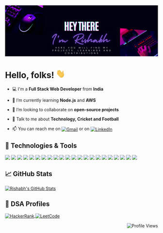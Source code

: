 [![Header](https://raw.githubusercontent.com/rishabh1729/rishabh1729/master/header.png "Header")][1]

# Hello, folks! <img src="https://raw.githubusercontent.com/rishabh1729/rishabh1729/master/wave.gif" width="30px" height="30px" />

- 💻 I'm a **Full Stack Web Developer** from **India**

- 🌱 I’m currently learning **Node.js** and **AWS**

- 👯 I’m looking to collaborate on **open-source projects**

- 💬 Talk to me about **Technology, Cricket and Football**

- 📫 You can reach me on [<img align="center" src="https://simpleicons.org/icons/gmail.svg" alt="Gmail" height="20" width="20" />][2] or on [<img align="center" src="https://simpleicons.org/icons/linkedin.svg" alt="LinkedIn" height="20" width="20" />][3]

## 🔧 Technologies & Tools

![](https://img.shields.io/badge/Editor-Eclipse-informational?style=flat-square&logo=eclipse&logoColor=darkblue&color=yellow)
![](https://img.shields.io/badge/Editor-VS%20Code-informational?style=flat-square&logo=visualstudiocode&logoColor=blue&color=yellow)
![](https://img.shields.io/badge/Code-Python-informational?style=flat-square&logo=python&logoColor=blue&color=yellow)
![](https://img.shields.io/badge/Code-JavaScript-informational?style=flat-square&logo=javascript&logoColor=yellow&color=yellow)
![](https://img.shields.io/badge/Code-Java-informational?style=flat-square&logo=openjdk&logoColor=black&color=yellow)
![](https://img.shields.io/badge/Code-C-informational?style=flat-square&logo=c&logoColor=skyblue&color=yellow)
![](https://img.shields.io/badge/Code-HTML-informational?style=flat-square&logo=html5&logoColor=red&color=yellow)
![](https://img.shields.io/badge/Code-CSS-informational?style=flat-square&logo=css3&logoColor=blue&color=yellow)
![](https://img.shields.io/badge/Code-TypeScript-informational?style=flat-square&logo=typescript&logoColor=blue&color=yellow)
![](https://img.shields.io/badge/Code-Angular-informational?style=flat-square&logo=angular&logoColor=red&color=yellow)
![](https://img.shields.io/badge/Code-Spring-informational?style=flat-square&logo=spring&logoColor=green&color=yellow)
![](https://img.shields.io/badge/Shell-Bash-informational?style=flat-square&logo=gnu-bash&logoColor=black&color=yellow)
![](https://img.shields.io/badge/Tools-PostgreSQL-informational?style=flat-square&logo=postgresql&logoColor=blue&color=yellow)
![](https://img.shields.io/badge/Tools-MongoDB-informational?style=flat-square&logo=mongodb&logoColor=green&color=yellow)
![](https://img.shields.io/badge/Tools-Docker-informational?style=flat-square&logo=docker&logoColor=blue&color=yellow)
![](https://img.shields.io/badge/Tools-Firebase-informational?style=flat-square&logo=firebase&logoColor=yellow&color=yellow)
![](https://img.shields.io/badge/Tools-Git-informational?style=flat-square&logo=git&logoColor=red&color=yellow)
![](https://img.shields.io/badge/Tools-RabbitMQ-informational?style=flat-square&logo=rabbitmq&logoColor=orange&color=yellow)
![](https://img.shields.io/badge/Tools-Postman-informational?style=flat-square&logo=postman&logoColor=orange&color=yellow)
![](https://img.shields.io/badge/Library-pandas-informational?style=flat-square&logo=pandas&logoColor=darkblue&color=yellow)
![](https://img.shields.io/badge/Library-scikit--learn-informational?style=flat-square&logo=scikitlearn&logoColor=orange&color=yellow)
![](https://img.shields.io/badge/Library-Plotly-informational?style=flat-square&logo=plotly&logoColor=white&color=yellow)

## &#x1f4c8; GitHub Stats

<a href="https://github.com/rishabh1729/rishabh1729">
  <img align="center" src="https://github-readme-stats.vercel.app/api?username=rishabh1729&show_icons=true&line_height=27&count_private=true&title_color=ffffff&text_color=c9cacc&icon_color=2bbc8a&bg_color=1d1f21" alt="Rishabh's GitHub Stats" />
</a>

## 🧮 DSA Profiles

<a href="https://www.hackerrank.com/rishabh1729" target="blank">
    <img align="center" src="https://simpleicons.org/icons/hackerrank.svg" alt="HackerRank" height="30" width="40" />
</a>

<a href="https://www.leetcode.com/rishabh1729" target="blank">
    <img align="center" src="https://simpleicons.org/icons/leetcode.svg" alt="LeetCode" height="30" width="40" />
</a>

<p align="right"> 
    <img align="center" src="https://komarev.com/ghpvc/?username=rishabh1729&label=Profile%20views&color=0e75b6&style=flat" alt="Profile Views" /> 
</p>

<!-- links to the social media accounts -->

[1]: https://github.com/rishabh1729
[2]: mailto:rishabhdevmishra789@gmail.com
[3]: https://www.linkedin.com/in/rishabh/

